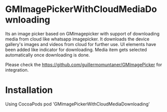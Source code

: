 # GMImagePickerWithCloudMediaDownloading
Its an image picker based on GMImagepicker with support of downloading media from cloud like whatsapp imagepicker.
It downloads the device gallery's images and videos from cloud for further use. UI elements have been added like indicator for 
downloading. Media item gets selected automatically once downloading is done. 

Please check the https://github.com/guillermomuntaner/GMImagePicker for integration.

# Installation
Using CocoaPods
pod 'GMImagePickerWithCloudMediaDownloading'

